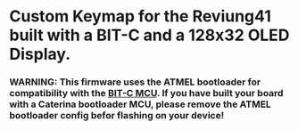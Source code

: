 # Custom Keymap for the Reviung41 built with a BIT-C and a 128x32 OLED Display.

### WARNING: This firmware uses the ATMEL bootloader for compatibility with the [BIT-C MCU](https://nullbits.co/bit-c/). If you have built your board with a Caterina bootloader MCU, please remove the ATMEL bootloader config befor flashing on your device! 
